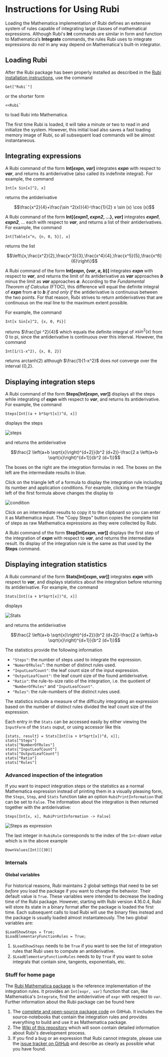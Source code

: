 # Instructions for Using Rubi

Loading the Mathematica implementation of Rubi defines an extensive system of rules capable of integrating large classes of mathematical expressions.  Although Rubi's **Int** commands are similar in form and function to Mathematica’s **Integrate** commands, the rules Rubi uses to integrate expressions do *not* in any way depend on Mathematica's built-in integrator.


## Loading Rubi

After the Rubi package has been properly installed as described in the [Rubi installation instructions](https://rulebasedintegration.org/downloadRubi.html), use the command
```mma
Get["Rubi`"]
```
or the shorter form
```mma
<<Rubi`
```
to load Rubi into Mathematica.

The first time Rubi is loaded, it will take a minute or two to read in and initialize the system.  However, this initial load also saves a fast loading memory image of Rubi, so all subsequent load commands will be almost instantaneous. 


## Integrating expressions

A Rubi command of the form **Int[*expn*, *var*]** integrates ***expn*** with respect to ***var***, and returns its antiderivative (also called its indefinite integral).  For example, the command
```mma
Int[x Sin[x]^2, x]
```
returns the antiderivative

<style> div.centertext {text-align: center;} </style>
<div class="centertext"> $$\frac{x^2}{4}+\frac{\sin ^2(x)}{4}-\frac{1}{2} x \sin (x) \cos (x)$$ </div>

A Rubi command of the form **Int[{*expn1*, *expn2*, ...}, *var*]** integrates ***expn1***, ***expn2***, ... each with respect to ***var***, and returns a list of their antiderivatives.  For example, the command
```mma
Int[Table[x^n, {n, 0, 5}], x]
```
returns the list

$$\left\{x,\frac{x^2}{2},\frac{x^3}{3},\frac{x^4}{4},\frac{x^5}{5},\frac{x^6}{6}\right\}$$

A Rubi command of the form **Int[*expn*, {*var*, *a*, *b*}]** integrates ***expn*** with respect to ***var***, and returns the limit of its antiderivative as ***var*** approaches ***b*** minus the limit as ***var*** approaches ***a***.  According to the *Fundamental Theorem of Calculus* (FTOC), this difference will equal the definite integral of ***expn*** from ***a*** to ***b*** *if and only if* the antiderivative is continuous between the two points.  For that reason, Rubi strives to return antiderivatives that are continuous on the real line to the maximum extent possible.

For example, the command
```mma
Int[x Sin[x]^2, {x, 0, Pi}]
```
returns $\frac{\pi ^2}{4}$ which equals the definite integral of $x \sin ^2(x)$ from 0 to pi, since the antiderivative is continuous over this interval.  However, the command
```mma
Int[1/(1-x^2), {x, 0, 2}]
```
returns arctanh(2) although $\frac{1}{1-x^2}$ does *not* converge over the interval {0,2}.


## Displaying integration steps

A Rubi command of the form **Steps[Int[*expn*, *var*]]** displays all the steps while integrating of ***expn*** with respect to ***var***, and returns its antiderivative.  For example, the command
```mma
Steps[Int[(a + b*Sqrt[x])^d, x]]
```
displays the steps

![steps](https://rulebasedintegration.org/RubiScreenShots/integrationSteps1.png)

and returns the antiderivative

$$\frac{2 \left(a+b \sqrt{x}\right)^{d+2}}{b^2 (d+2)}-\frac{2 a \left(a+b \sqrt{x}\right)^{d+1}}{b^2 (d+1)}$$

The boxes on the right are the integration formulas in red.  The boxes on the left are the intermediate results in blue.

Click on the triangle left of a formula to display the integration rule including its number and application conditions.  For example, clicking on the triangle left of the first formula above changes the display to

![condition](https://rulebasedintegration.org/RubiScreenShots/integrationSteps2.png)

Click on an intermediate results to copy it to the clipboard so you can enter it as Mathematica input. The "Copy Steps" button copies the complete list of steps as raw Mathematica expressions as they were collected by Rubi.

A Rubi command of the form **Step[Int[*expn*, *var*]]** displays the first step of the integration of ***expn*** with respect to ***var***, and returns the intermediate result.  Its display of the integration rule is the same as that used by the **Steps** command.


## Displaying integration statistics

A Rubi command of the form **Stats[Int[*expn*, *var*]]** integrates ***expn*** with respect to ***var***, and displays statistics about the integration before returning its antiderivative.  For example, the command

```mma
Stats[Int[(a + b*Sqrt[x])^d, x]]
```
displays

![Stats](http://i.stack.imgur.com/c4aUZ.png)

and returns the antiderivative

$$\frac{2 \left(a+b \sqrt{x}\right)^{d+2}}{b^2 (d+2)}-\frac{2 a \left(a+b \sqrt{x}\right)^{d+1}}{b^2 (d+1)}$$

The statistics provide the following information

- `"Steps"`: the number of steps used to integrate the expression.
- `"NumerOfRules`": the number of distinct rules used.
- `"InputLeafCount"`: the leaf count size of the input expression.
- `"OutputLeafCount"`: the leaf count size of the found antiderivative.
- `"Ratio"`: the rule-to-size ratio of the integration, i.e. the quotient of `"NumberOfRules"` and `"InputLeafCount"`.
- `"Rules"`: the rule-numbers of the distinct rules used.

The statistics include a measure of the difficulty integrating an expression based on the number of distinct rules divided the leaf count size of the expression. 

Each entry in the `Stats` can be accessed easily by either viewing the `InputForm` of the `Stats` ouput, or using accessor
like this

```mma
{stats, result} = Stats[Int[(a + b*Sqrt[x])^d, x]];
stats["Steps"]
stats["NumberOfRules"]
stats["InputLeafCount"]
stats["OutputLeafCount"]
stats["Ratio"]
stats["Rules"]
```


### Advanced inspection of the integration

If you want to inspect integration steps or the statistics as a normal Mathematica expression instead of printing them in a visually pleasing form, the `Steps`, `Step`, and `Stats` function take an option `RubiPrintInformation` that can be set to `False`. The information about the integration is then returned together with the antiderivative:

```mma
Steps[Int[x, x], RubiPrintInformation -> False]
```

![Steps as expression](http://i.stack.imgur.com/locjv.png)

The last integer in `RubiRule` corresponds to the index of the `Int`-*down value* which is in the above example

```mma
DownValues[Int][[30]]
```

### Internals

#### Global variables

For historical reasons, Rubi maintains 2 global settings that need to be set *before* you load the package if you want to change the behavior. Their default value is `True`. These variables were intended to decrease the loading time of the Rubi package. However, starting with Rubi version 4.16.0.4, Rubi will store its state in a binary format after the package is loaded the first time. Each subsequent calls to load Rubi will use the binary files instead and the package is usually loaded almost instantateously. The two global variables are:

```mma
$LoadShowSteps = True;
$LoadElementaryFunctionRules = True;
```

1. `$LoadShowSteps` needs to be `True` if you want to see the list of integration rules that Rubi uses to compute an
antiderivative.
2. `$LoadElementaryFunctionRules` needs to by `True` if you want to solve integrals that contain sine, tangents, exponentials, etc.

### Stuff for home page

The [Rubi Mathematica package](https://github.com/RuleBasedIntegration/Rubi) is the reference implementation
of the integration rules.
It provides an `Int[expr, var]` function that can, like Mathematica's `Integrate`, find the antiderivative of `expr` 
with respect to `var`. 
Further information about the Rubi package can be found here

1. The [complete and open-source package code](https://github.com/RuleBasedIntegration/Rubi) on GitHub. It includes the
source-notebooks that contain the integration rules and provides everything to build and use it as Mathematica package.
2. The [Wiki of this repository](https://github.com/RuleBasedIntegration/Rubi/wiki) which will soon contain detailed
information about Rubi's development process.
3. If you find a bug or an expression that Rubi cannot integrate, please use the [issue tracker on GitHub](https://github.com/RuleBasedIntegration/Rubi/issues)
and describe as clearly as possible what you have found.
